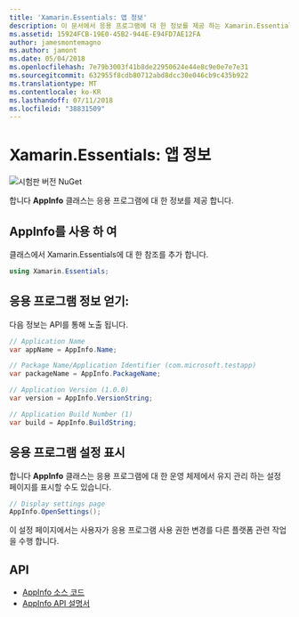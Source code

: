 ```yaml
---
title: 'Xamarin.Essentials: 앱 정보'
description: 이 문서에서 응용 프로그램에 대 한 정보를 제공 하는 Xamarin.Essentials AppInfo 클래스를 설명 합니다. 예를 들어, 앱 이름 및 버전을 노출합니다.
ms.assetid: 15924FCB-19E0-45B2-944E-E94FD7AE12FA
author: jamesmontemagno
ms.author: jamont
ms.date: 05/04/2018
ms.openlocfilehash: 7e79b3003f41b8de22950624e44e8c9e0e7e7e31
ms.sourcegitcommit: 632955f8cdb80712abd8dcc30e046cb9c435b922
ms.translationtype: MT
ms.contentlocale: ko-KR
ms.lasthandoff: 07/11/2018
ms.locfileid: "38831509"
---
```

# <a name="xamarinessentials-app-information"></a>Xamarin.Essentials: 앱 정보

![시험판 버전 NuGet](~/media/shared/pre-release.png)

합니다 **AppInfo** 클래스는 응용 프로그램에 대 한 정보를 제공 합니다.

## <a name="using-appinfo"></a>AppInfo를 사용 하 여

클래스에서 Xamarin.Essentials에 대 한 참조를 추가 합니다.

```csharp
using Xamarin.Essentials;
```

## <a name="obtaining-application-information"></a>응용 프로그램 정보 얻기:

다음 정보는 API를 통해 노출 됩니다.

```csharp
// Application Name
var appName = AppInfo.Name;

// Package Name/Application Identifier (com.microsoft.testapp)
var packageName = AppInfo.PackageName;

// Application Version (1.0.0)
var version = AppInfo.VersionString;

// Application Build Number (1)
var build = AppInfo.BuildString;
```

## <a name="displaying-application-settings"></a>응용 프로그램 설정 표시

합니다 **AppInfo** 클래스는 응용 프로그램에 대 한 운영 체제에서 유지 관리 하는 설정 페이지를 표시할 수도 있습니다.

```csharp
// Display settings page
AppInfo.OpenSettings();
```

이 설정 페이지에서는 사용자가 응용 프로그램 사용 권한 변경를 다른 플랫폼 관련 작업을 수행 합니다.

## <a name="api"></a>API

- [AppInfo 소스 코드](https://github.com/xamarin/Essentials/tree/master/Xamarin.Essentials/AppInfo)
- [AppInfo API 설명서](xref:Xamarin.Essentials.AppInfo)

